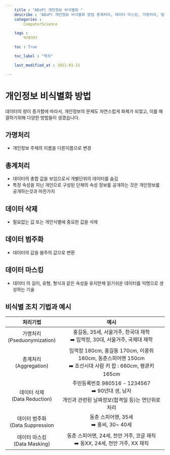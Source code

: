 ```yaml
---
    title : "ADsP) 개인정보 비식별화 "
    describe : "ADsP) 개인정보 비식별화 방법 총계처리, 데이터 마스킹, 가명처리, 범주화"
    categories : 
        ComputerScience

    tags :
        빅데이터

    toc : True

    toc_label : "목차"        

    last_modified_at : 2021-01-11

---
```


# 개인정보 비식별화 방법

데이터의 량이 증가함에 따라서, 개인정보의 문제도 자연스럽게 화제가 되었고, 이를 해결하기위해 다양한 방법들이 생겼습니다. 

## 가명처리

- 개인정보 주체의 이름을 다른이름으로 변경

## 총계처리

- 데이터의 총합 값을 보임으로서 개별단위의 데이터를 숨김
- 특정 속성을 지닌 개인으로 구성된 단체의 속성 정보를 공개하는 것은 개인정보를 공개하는것과 마찬가지

## 데이터 삭제

- 필요없는 값 또는 개인식별에 중요한 값을 삭제

## 데이터 범주화

- 데이터의 값을 봄주의 값으로 변환

## 데이터 마스킹

- 데이터 의 길이, 유형, 형식과 같은 속성을 유지한채 읽기쉬운 데이터를 익명으로 생성하는 기술

## 비식별 조치 기법과 예시

|처리기법|예시|
|:---:|:---:|
|가명처리<br>(Pseduonymization)|홍길동, 35세, 서울거주, 한국대 재학<br>  ➡️ 임꺽정, 30대, 서울거주, 국제대 재학|
|총계처리<br>(Aggregation)|임꺽정 180cm, 홍길동 170cm, 이콩쥐 160cm, 동춘스피어맨 150cm <br>  ➡️ 조선시대 사람 키 합 : 660cm, 평큔키 165cm|
|데이터 삭제<br>(Data Reduction)|주민등록번호 980516 - 1234567 <br>  ➡️ 90년대 생, 남자<br> 개인과 관련된 날짜정보(합격일 등)는 연단위로 처리|
|데이터 범주화<br>(Data Suppression|동춘 스피어맨, 35세 <br>  ➡️ 홍씨, 30~ 40세|
|데이터 마스킹<br>(Data Masking)|동춘 스피어맨, 24세, 천안 거주, 코글 재직 <br>  ➡️ 동XX, 24세, 천안 거주, XX 재직|